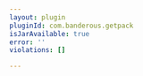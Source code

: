 ```yaml
---
layout: plugin
pluginId: com.banderous.getpack
isJarAvailable: true
error: ''
violations: []

---
```


